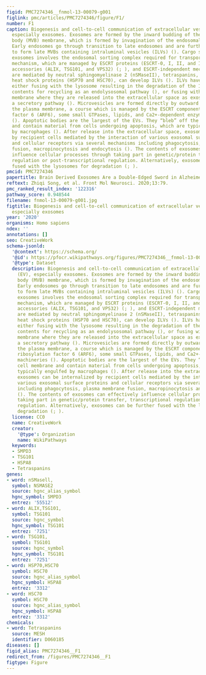 ```yaml
---
figid: PMC7274346__fnmol-13-00079-g001
figlink: pmc/articles/PMC7274346/figure/F1/
number: F1
caption: Biogenesis and cell-to-cell communication of extracellular vesicles (EV),
  especially exosomes. Exosomes are formed by the inward budding of the multivesicular
  body (MVB) membrane, which is formed by invagination of the endosomal membrane.
  Early endosomes go through transition to late endosomes and are further burdened
  to form late MVBs containing intraluminal vesicles (ILVs) (). Cargo sorting into
  exosomes involves the endosomal sorting complex required for transport (ESCRT)-dependent
  mechanism, which are managed by ESCRT proteins (ESCRT-0, I, II, and III) and their
  accessories (ALIX, TSG101, and VPS32) (; ), and ESCRT-independent mechanism, which
  are mediated by neutral sphingomyelinase 2 (nSMaseII), tetraspanins, and the chaperone
  heat shock proteins (HSP70 and HSC70), can develop ILVs (). ILVs have two fates,
  either fusing with the lysosome resulting in the degradation of the ILVs and their
  contents for recycling as an endolysosomal pathway (), or fusing with the plasma
  membrane where they are released into the extracellular space as exosomes through
  a secretory pathway (). Microvesicles are formed directly by outward budding of
  the plasma membrane, a course which is managed by the ESCRT components and ADP ribosylation
  factor 6 (ARF6), some small GTPases, lipids, and Ca2+-dependent enzymatic machineries
  (). Apoptotic bodies are the largest of the EVs. They “bleb” off the cell membrane
  and contain material from cells undergoing apoptosis, which are typically engulfed
  by macrophages (). After release into the extracellular space, exosomes can be internalized
  by recipient cells mediated by the interaction of various exosomal surface proteins
  and cellular receptors via several mechanisms including phagocytosis, plasma membrane
  fusion, macropinocytosis and endocytosis (). The contents of exosomes can effectively
  influence cellular processes through taking part in genetic/protein transfer, transcriptional
  regulation or post-transcriptional regulation. Alternatively, exosomes can be further
  fused with the lysosomes for degradation (; ).
pmcid: PMC7274346
papertitle: Brain Derived Exosomes Are a Double-Edged Sword in Alzheimer’s Disease.
reftext: Zhiqi Song, et al. Front Mol Neurosci. 2020;13:79.
pmc_ranked_result_index: '122316'
pathway_score: 0.948544
filename: fnmol-13-00079-g001.jpg
figtitle: Biogenesis and cell-to-cell communication of extracellular vesicles (EV),
  especially exosomes
year: '2020'
organisms: Homo sapiens
ndex: ''
annotations: []
seo: CreativeWork
schema-jsonld:
  '@context': https://schema.org/
  '@id': https://pfocr.wikipathways.org/figures/PMC7274346__fnmol-13-00079-g001.html
  '@type': Dataset
  description: Biogenesis and cell-to-cell communication of extracellular vesicles
    (EV), especially exosomes. Exosomes are formed by the inward budding of the multivesicular
    body (MVB) membrane, which is formed by invagination of the endosomal membrane.
    Early endosomes go through transition to late endosomes and are further burdened
    to form late MVBs containing intraluminal vesicles (ILVs) (). Cargo sorting into
    exosomes involves the endosomal sorting complex required for transport (ESCRT)-dependent
    mechanism, which are managed by ESCRT proteins (ESCRT-0, I, II, and III) and their
    accessories (ALIX, TSG101, and VPS32) (; ), and ESCRT-independent mechanism, which
    are mediated by neutral sphingomyelinase 2 (nSMaseII), tetraspanins, and the chaperone
    heat shock proteins (HSP70 and HSC70), can develop ILVs (). ILVs have two fates,
    either fusing with the lysosome resulting in the degradation of the ILVs and their
    contents for recycling as an endolysosomal pathway (), or fusing with the plasma
    membrane where they are released into the extracellular space as exosomes through
    a secretory pathway (). Microvesicles are formed directly by outward budding of
    the plasma membrane, a course which is managed by the ESCRT components and ADP
    ribosylation factor 6 (ARF6), some small GTPases, lipids, and Ca2+-dependent enzymatic
    machineries (). Apoptotic bodies are the largest of the EVs. They “bleb” off the
    cell membrane and contain material from cells undergoing apoptosis, which are
    typically engulfed by macrophages (). After release into the extracellular space,
    exosomes can be internalized by recipient cells mediated by the interaction of
    various exosomal surface proteins and cellular receptors via several mechanisms
    including phagocytosis, plasma membrane fusion, macropinocytosis and endocytosis
    (). The contents of exosomes can effectively influence cellular processes through
    taking part in genetic/protein transfer, transcriptional regulation or post-transcriptional
    regulation. Alternatively, exosomes can be further fused with the lysosomes for
    degradation (; ).
  license: CC0
  name: CreativeWork
  creator:
    '@type': Organization
    name: WikiPathways
  keywords:
  - SMPD3
  - TSG101
  - HSPA8
  - Tetraspanins
genes:
- word: nSMasell,
  symbol: NSMASE2
  source: hgnc_alias_symbol
  hgnc_symbol: SMPD3
  entrez: '55512'
- word: ALIX,TSG101,
  symbol: TSG101
  source: hgnc_symbol
  hgnc_symbol: TSG101
  entrez: '7251'
- word: TSG101,
  symbol: TSG101
  source: hgnc_symbol
  hgnc_symbol: TSG101
  entrez: '7251'
- word: HSP70,HSC70
  symbol: HSC70
  source: hgnc_alias_symbol
  hgnc_symbol: HSPA8
  entrez: '3312'
- word: HSC70
  symbol: HSC70
  source: hgnc_alias_symbol
  hgnc_symbol: HSPA8
  entrez: '3312'
chemicals:
- word: Tetraspanins
  source: MESH
  identifier: D060185
diseases: []
figid_alias: PMC7274346__F1
redirect_from: /figures/PMC7274346__F1
figtype: Figure
---
```

